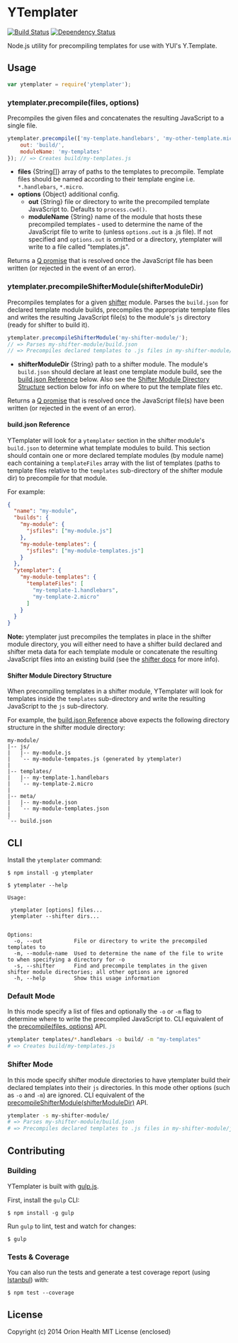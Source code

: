 YTemplater
==========

[![Build Status](https://travis-ci.org/orionhealth/ytemplater.png?branch=master)](https://travis-ci.org/orionhealth/ytemplater)
[![Dependency Status](https://gemnasium.com/orionhealth/ytemplater.png)](https://gemnasium.com/orionhealth/ytemplater)

Node.js utility for precompiling templates for use with YUI's Y.Template.

Usage
-----

```js
var ytemplater = require('ytemplater');
```

### ytemplater.precompile(files, options)

Precompiles the given files and concatenates the resulting JavaScript to a single file.

```js
ytemplater.precompile(['my-template.handlebars', 'my-other-template.micro'], {
    out: 'build/',
    moduleName: 'my-templates'
}); // => Creates build/my-templates.js
```

- **files** {String[]} array of paths to the templates to precompile. Template files should be named according to their template engine i.e. `*.handlebars`, `*.micro`.
- **options** {Object} additional config.
  - **out** {String} file or directory to write the precompiled template JavaScript to. Defaults to `process.cwd()`.
  - **moduleName** {String} name of the module that hosts these precompiled templates - used to determine the name of the JavaScript file to write to (unless `options.out` is a .js file). If not specified and `options.out` is omitted or a directory, ytemplater will write to a file called "templates.js".

Returns a [Q promise](https://github.com/kriskowal/q) that is resolved once the JavaScript file has been written (or rejected in the event of an error).

### ytemplater.precompileShifterModule(shifterModuleDir)

Precompiles templates for a given [shifter](http://yui.github.io/shifter/) module. Parses the `build.json` for declared template module builds, precompiles the appropriate template files and writes the resulting JavaScript file(s) to the module's `js` directory (ready for shifter to build it).

```js
ytemplater.precompileShifterModule('my-shifter-module/');
// => Parses my-shifter-module/build.json
// => Precompiles declared templates to .js files in my-shifter-module/js/
```

- **shifterModuleDir** {String} path to a shifter module. The module's `build.json` should declare at least one template module build, see the [build.json Reference](#buildjson-reference) below. Also see the [Shifter Module Directory Structure](#shifter-module-directory-structure) section below for info on where to put the template files etc.

Returns a [Q promise](https://github.com/kriskowal/q) that is resolved once the JavaScript file(s) have been written (or rejected in the event of an error).

#### build.json Reference

YTemplater will look for a `ytemplater` section in the shifter module's `build.json` to determine what template modules to build. This section should contain one or more declared template modules (by module name) each containing a `templateFiles` array with the list of templates (paths to template files relative to the `templates` sub-directory of the shifter module dir) to precompile for that module.

For example:

```json
{
  "name": "my-module",
  "builds": {
    "my-module": {
      "jsfiles": ["my-module.js"]
    },
    "my-module-templates": {
      "jsfiles": ["my-module-templates.js"]
    }
  },
  "ytemplater": {
    "my-module-templates": {
      "templateFiles": [
        "my-template-1.handlebars",
        "my-template-2.micro"
      ]
    }
  }
}
```

**Note:** ytemplater just precompiles the templates in place in the shifter module directory, you will either need to have a shifter build declared and shifter meta data for each template module or concatenate the resulting JavaScript files into an existing build (see the [shifter docs](http://yui.github.io/shifter/) for more info).

#### Shifter Module Directory Structure

When precompiling templates in a shifter module, YTemplater will look for templates inside the `templates` sub-directory and write the resulting JavaScript to the `js` sub-directory.

For example, the [build.json Reference](#buildjson-reference) above expects the following directory structure in the shifter module directory:
```
my-module/
|-- js/
|   |-- my-module.js
|   `-- my-module-tempates.js (generated by ytemplater)
|
|-- templates/
|   |-- my-template-1.handlebars
|   `-- my-template-2.micro
|
|-- meta/
|   |-- my-module.json
|   `-- my-module-templates.json
|
`-- build.json
```

CLI
---

Install the `ytemplater` command:
```
$ npm install -g ytemplater
```

```
$ ytemplater --help

Usage:

 ytemplater [options] files...
 ytemplater --shifter dirs...


Options:
  -o, --out          File or directory to write the precompiled templates to
  -m, --module-name  Used to determine the name of the file to write to when specifying a directory for -o
  -s, --shifter      Find and precompile templates in the given shifter module directories; all other options are ignored
  -h, --help         Show this usage information
```

### Default Mode

In this mode specify a list of files and optionally the `-o` or `-m` flag to determine where to write the precompiled JavaScript to. CLI equivalent of the [precompile(files, options)](#ytemplaterprecompilefiles-options) API.

```bash
ytemplater templates/*.handlebars -o build/ -m "my-templates"
# => Creates build/my-templates.js
```

### Shifter Mode

In this mode specify shifter module directories to have ytemplater build their declared templates into their `js` directories. In this mode other options (such as `-o` and `-m`) are ignored. CLI equivalent of the [precompileShifterModule(shifterModuleDir)](#ytemplaterprecompileshiftermoduleshiftermoduledir) API.

```bash
ytemplater -s my-shifter-module/
# => Parses my-shifter-module/build.json
# => Precompiles declared templates to .js files in my-shifter-module/js/
```

Contributing
------------

### Building

YTemplater is built with [gulp.js](http://gulpjs.com/).

First, install the `gulp` CLI:

    $ npm install -g gulp

Run `gulp` to lint, test and watch for changes:

    $ gulp


### Tests & Coverage

You can also run the tests and generate a test coverage report (using [Istanbul](https://github.com/gotwarlost/istanbul)) with:

    $ npm test --coverage


License
-------

Copyright (c) 2014 Orion Health MIT License (enclosed)

